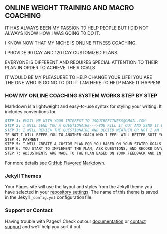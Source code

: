 ## ONLINE WEIGHT TRAINING AND MACRO COACHING

IT HAS ALWAYS BEEN MY PASSION TO HELP PEOPLE BUT I DID NOT ALWAYS KNOW HOW I WAS GOING TO DO IT.

I KNOW NOW THAT MY NICHE IS ONLINE FITNESS COACHING.

I PROVIDE 90 DAY AND 120 DAY CUSTOMIZED PLANS.

EVERYONE IS DIFFERENT AND REQUIRES SPECIAL ATTENTION TO THEIR PLAN IN ORDER TO ACHIEVE THEIR GOALS

IT WOULD BE MY PLEASUERE TO HELP CHANGE YOUR LIFE!
YOU ARE THE ONE WHO IS GOING TO DO IT!
I AM HERE TO HELP MAKE IT HAPPEN!

### HOW MY ONLINE COACHING SYSTEM WORKS STEP BY STEP 

Markdown is a lightweight and easy-to-use syntax for styling your writing. It includes conventions for

```markdown
STEP 1: EMAIL ME WITH YOUR INTEREST TO JSQUIREFITNESS@GMAIL.COM
STEP 2: I WILL SEND YOU A QUESTIONAIRE--->YOU FILL IT OUT AND SEND IT BACK TO ME
STEP 3: I WILL REVIEW THE QUESTIONAIRE AND DECIED WEATHER OR NOT I AM THE RIGHT GUY FOR THE JOB.
IF NOT I WILL REFER YOU TO ANOTHER COACH WHO I FEEL WILL BETTER SUIT YOUR NEEDS
STEP 4: PAYMENT
STEP 5: I WILL CREATE A CUSTOM PLAN FOR YOU BASED ON YOUR STATED GOALS AND AVAILABILITY TO TRAIN
STEP 6: YOU START TO IMPLEMENT THE PLAN, ASK QUESTIONS, AND RECORD DATA
STEP 7: ADJUSTMENTS ARE MADE TO THE PLAN BASED ON YOUR FEEDBACK AND IN RESPONSE TO THE DATA
```

For more details see [GitHub Flavored Markdown](https://guides.github.com/features/mastering-markdown/).

### Jekyll Themes

Your Pages site will use the layout and styles from the Jekyll theme you have selected in your [repository settings](https://github.com/jrasquire/JSQUIRE-FITNESS/settings). The name of this theme is saved in the Jekyll `_config.yml` configuration file.

### Support or Contact

Having trouble with Pages? Check out our [documentation](https://help.github.com/categories/github-pages-basics/) or [contact support](https://github.com/contact) and we’ll help you sort it out.
